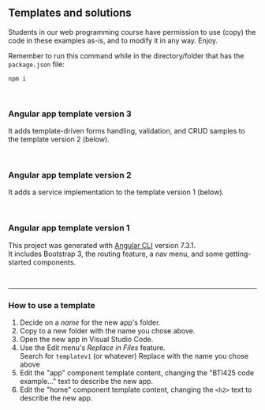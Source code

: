 ## Templates and solutions

Students in our web programming course have permission to use (copy) the code in these examples as-is, and to modify it in any way. Enjoy. 

Remember to run this command while in the directory/folder that has the `package.json` file:

```
npm i
```

<br>

### Angular app template version 3

It adds template-driven forms handling, validation, and CRUD samples to the template version 2 (below). 

<br>

### Angular app template version 2

It adds a service implementation to the template version 1 (below). 

<br>

### Angular app template version 1

This project was generated with [Angular CLI](https://github.com/angular/angular-cli) version 7.3.1.  
It includes Bootstrap 3, the routing feature, a nav menu, and some getting-started components.

<br>
<hr>

### How to use a template

1. Decide on a *name* for the new app's folder. 
2. Copy to a new folder with the name you chose above. 
3. Open the new app in Visual Studio Code. 
4. Use the Edit menu's *Replace in Files* feature.  
Search for `templatev1`  (or whatever)
Replace with the name you chose above
5. Edit the "app" component template content, changing the "BTI425 code example..." text to describe the new app. 
6. Edit the "home" component template content, changing the `<h2>` text to describe the new app. 

<br>
